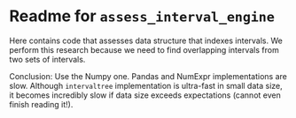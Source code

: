 # Readme for `assess_interval_engine`

Here contains code that assesses data structure that indexes intervals. We perform this research because we need to find overlapping intervals from two sets of intervals.

Conclusion: Use the Numpy one. Pandas and NumExpr implementations are slow. Although `intervaltree` implementation is ultra-fast in small data size, it becomes incredibly slow if data size exceeds expectations (cannot even finish reading it!).
